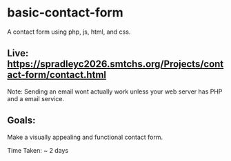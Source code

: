 # basic-contact-form
A contact form using php, js, html, and css.

## Live:    https://spradleyc2026.smtchs.org/Projects/contact-form/contact.html

Note: Sending an email wont actually work unless your web server has PHP and a email service.

## Goals:
Make a visually appealing and functional contact form.

Time Taken: ~ 2 days
